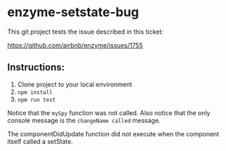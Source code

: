 # enzyme-setstate-bug

This git project tests the issue described in this ticket:

https://github.com/airbnb/enzyme/issues/1755

## Instructions:

1) Clone project to your local environment
2) `npm install`
3) `npm run test`

Notice that the `mySpy` function was not called.
Also notice that the only console message is the `changeName called` message.

The componentDidUpdate function did not execute when the component itself called a setState.
